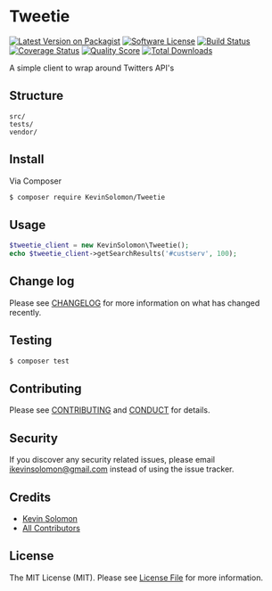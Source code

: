 # Tweetie

[![Latest Version on Packagist][ico-version]][link-packagist]
[![Software License][ico-license]](LICENSE.md)
[![Build Status][ico-travis]][link-travis]
[![Coverage Status][ico-scrutinizer]][link-scrutinizer]
[![Quality Score][ico-code-quality]][link-code-quality]
[![Total Downloads][ico-downloads]][link-downloads]

A simple client to wrap around Twitters API's

## Structure

```
src/
tests/
vendor/
```


## Install

Via Composer

``` bash
$ composer require KevinSolomon/Tweetie
```

## Usage

``` php
$tweetie_client = new KevinSolomon\Tweetie();
echo $tweetie_client->getSearchResults('#custserv', 100);
```

## Change log

Please see [CHANGELOG](CHANGELOG.md) for more information on what has changed recently.

## Testing

``` bash
$ composer test
```

## Contributing

Please see [CONTRIBUTING](CONTRIBUTING.md) and [CONDUCT](CONDUCT.md) for details.

## Security

If you discover any security related issues, please email ikevinsolomon@gmail.com instead of using the issue tracker.

## Credits

- [Kevin Solomon][link-author]
- [All Contributors][link-contributors]

## License

The MIT License (MIT). Please see [License File](LICENSE.md) for more information.

[ico-version]: https://img.shields.io/packagist/v/KevinSolomon/Tweetie.svg?style=flat-square
[ico-license]: https://img.shields.io/badge/license-MIT-brightgreen.svg?style=flat-square
[ico-travis]: https://img.shields.io/travis/KevinSolomon/Tweetie/master.svg?style=flat-square
[ico-scrutinizer]: https://img.shields.io/scrutinizer/coverage/g/KevinSolomon/Tweetie.svg?style=flat-square
[ico-code-quality]: https://img.shields.io/scrutinizer/g/KevinSolomon/Tweetie.svg?style=flat-square
[ico-downloads]: https://img.shields.io/packagist/dt/KevinSolomon/Tweetie.svg?style=flat-square

[link-packagist]: https://packagist.org/packages/KevinSolomon/Tweetie
[link-travis]: https://travis-ci.org/KevinSolomon/Tweetie
[link-scrutinizer]: https://scrutinizer-ci.com/g/KevinSolomon/Tweetie/code-structure
[link-code-quality]: https://scrutinizer-ci.com/g/KevinSolomon/Tweetie
[link-downloads]: https://packagist.org/packages/KevinSolomon/Tweetie
[link-author]: https://github.com/ikevinsolomon
[link-contributors]: ../../contributors
